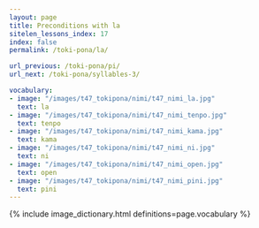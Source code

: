 ```yaml
---
layout: page
title: Preconditions with la
sitelen_lessons_index: 17
index: false
permalink: /toki-pona/la/

url_previous: /toki-pona/pi/
url_next: /toki-pona/syllables-3/

vocabulary:
- image: "/images/t47_tokipona/nimi/t47_nimi_la.jpg"
  text: la
- image: "/images/t47_tokipona/nimi/t47_nimi_tenpo.jpg"
  text: tenpo
- image: "/images/t47_tokipona/nimi/t47_nimi_kama.jpg"
  text: kama
- image: "/images/t47_tokipona/nimi/t47_nimi_ni.jpg"
  text: ni
- image: "/images/t47_tokipona/nimi/t47_nimi_open.jpg"
  text: open
- image: "/images/t47_tokipona/nimi/t47_nimi_pini.jpg"
  text: pini
---
```


{% include image_dictionary.html definitions=page.vocabulary %}
